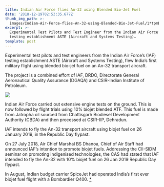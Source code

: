 ```yaml
---
title: Indian Air Force flies An-32 using Blended Bio-Jet Fuel
date: '2018-12-19T02:53:35.677Z'
thumb_img_path: >-
  images/Indian-Air-Force-flies-An-32-using-Blended-Bio-Jet-Fuel/1*tpmB8P2gm0az8LvVxHHzRQ.jpeg
excerpt: >-
  Experimental Test Pilots and Test Engineer from the Indian Air Force’s (IAF)
  testing establishment ASTE (Aircraft and Systems Testing)…
template: post
---
```

Experimental test pilots and test engineers from the Indian Air Force’s (IAF) testing establishment ASTE (Aircraft and Systems Testing), flew India’s first military flight using blended bio-jet fuel on an An-32 transport aircraft.

The project is a combined effort of IAF, DRDO, Directorate General Aeronautical Quality Assurance (DGAQA) and CSIR-Indian Institute of Petroleum.

![](/images/Indian-Air-Force-flies-An-32-using-Blended-Bio-Jet-Fuel/1*tpmB8P2gm0az8LvVxHHzRQ.jpeg)

Indian Air Force carried out extensive engine tests on the ground. This is now followed by flight trials using 10% biojet blended ATF. This fuel is made from Jatropha oil sourced from Chattisgarh Biodiesel Development Authority (CBDA) and then processed at CSIR-IIP, Dehradun.

IAF intends to fly the An-32 transport aircraft using biojet fuel on 26 January 2019, in the Republic Day flypast.

On 27 July 2018, Air Chief Marshal BS Dhanoa, Chief of Air Staff had announced IAF’s intention to promote biojet fuels. Addressing the CII-SIDM seminar on promoting indigenised technologies, the CAS had stated that IAF intended to fly the An-32 with 10% biojet fuel on 26 Jan 2019 Republic Day flypast.

In August, Indian budget carrier SpiceJet had operated India’s first ever biojet fuel flight with a Bombardier Q400. [\*](https://medium.com/redact/spicejet-to-undertake-operations-using-atf-biojet-fuel-blend-c87ea8b6f3af)
